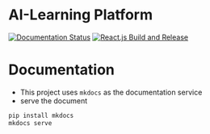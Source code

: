 # AI-Learning Platform
[![Documentation Status](https://readthedocs.org/projects/ai-learning-platform/badge/?version=latest)](https://ai-learning-platform.readthedocs.io/en/latest/?badge=latest)
[![React.js Build and Release](https://github.com/NavinKumarMNK/AI-Learning-Platform/actions/workflows/front-end-release.yml/badge.svg)](https://github.com/NavinKumarMNK/AI-Learning-Platform/actions/workflows/front-end-release.yml)


# Documentation 
- This project uses `mkdocs` as the documentation service
- serve the document 

```bash
pip install mkdocs
mkdocs serve
```
